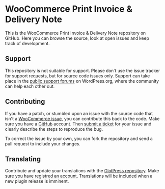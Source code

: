 # WooCommerce Print Invoice & Delivery Note

This is the WooCommerce Print Invoice & Delivery Note repository on GitHub. Here you can browse the source, look at open issues and keep track of development.

## Support

This repository is not suitable for support. Please don't use the issue tracker for support requests, but for source code issues only. Support can take place in the [public support forums](http://wordpress.org/support/plugin/woocommerce-delivery-notes) on WordPress.org, where the community can help each other out.

## Contributing

If you have a patch, or stumbled upon an issue with the source code that isn't a [WooCommerce issue](https://github.com/woothemes/woocommerce/issues?labels=Bug&milestone=22&state=open), you can contribute this back to the code. Make sure you have a [GitHub](https://github.com/signup/free) account. Then [submit a ticket](https://github.com/piffpaffpuff/woocommerce-delivery-notes/issues) for your issue and clearly describe the steps to reproduce the bug. 

To correct the issue by your own, you can fork the repository and send a pull request to include your changes.

## Translating

Contribute and update your translations with the [GlotPress repository](http://translate.wpautobahn.com/projects/wordpress-plugins-deckerweb/woocommerce-delivery-notes). Make sure you have [registred an account](http://translate.wpautobahn.com/home/). Translations will be included when a new plugin release is imminent.